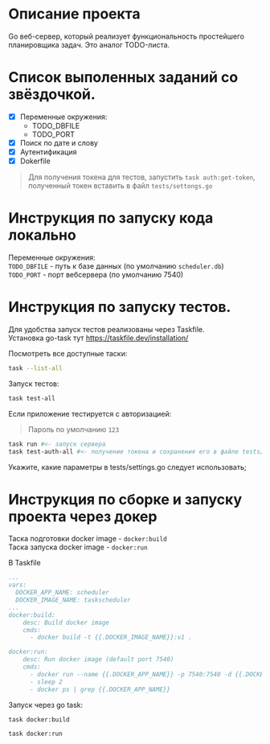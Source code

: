 # Описание проекта
Go веб-сервер, который реализует функциональность простейшего планировщика задач. Это аналог TODO-листа.

# Список выполенных заданий со звёздочкой. 
- [x] Переменные окружения:
    - TODO_DBFILE
    - TODO_PORT
- [x] Поиск по дате и слову  
- [x] Аутентификация  
- [x] Dokerfile  

> Для получения токена для тестов, запустить `task auth:get-token`,  
> полученный токен вставить в файл `tests/settongs.go`


# Инструкция по запуску кода локально
Переменные окружения:  
`TODO_DBFILE` - путь к базе данных (по умолчанию `scheduler.db`)  
`TODO_PORT` - порт вебсервера (по умолчанию 7540)  

# Инструкция по запуску тестов.
Для удобства запуск тестов реализованы через Taskfile.  
Установка go-task тут https://taskfile.dev/installation/

Посмотреть все доступные таски:  
```sh
task --list-all
```

Запуск тестов: 
```sh
task test-all
```

Если приложение тестируется с авторизацией:  
> Пароль по умолчанию `123`
```sh
task run #<- запуск сервера
task test-auth-all #<- получение токена и сохранения его в файле tests/settings.go и запуск всех тестов
```

Укажите, какие параметры в tests/settings.go следует использовать;

# Инструкция по сборке и запуску проекта через докер 
Таска подготовки docker image - `docker:build`  
Таска запуска docker image    - `docker:run`  

В Taskfile
```yaml
...
vars:
  DOCKER_APP_NAME: scheduler
  DOCKER_IMAGE_NAME: taskscheduler
...
docker:build:
    desc: Build docker image
    cmds:
      - docker build -t {{.DOCKER_IMAGE_NAME}}:v1 .

docker:run:
    desc: Run docker image (default port 7540)
    cmds:
      - docker run --name {{.DOCKER_APP_NAME}} -p 7540:7540 -d {{.DOCKER_IMAGE_NAME}}:v1
      - sleep 2
      - docker ps | grep {{.DOCKER_APP_NAME}}
```

Запуск через go task:
```sh
task docker:build
```
```sh
task docker:run
```